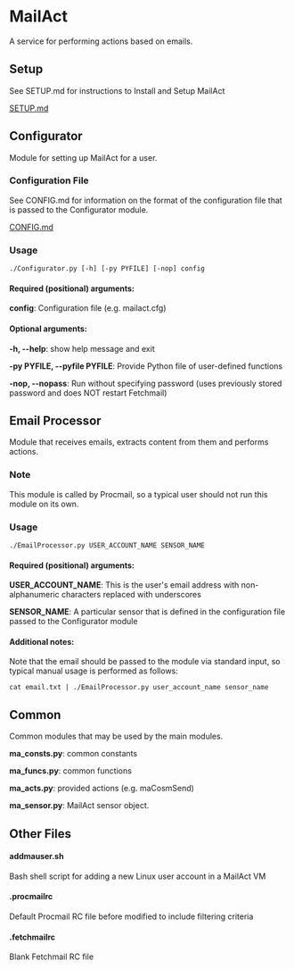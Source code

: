 MailAct
=======

A service for performing actions based on emails.

Setup
-----

See SETUP.md for instructions to Install and Setup MailAct

[SETUP.md](SETUP.md)

Configurator
------------

Module for setting up MailAct for a user.

### Configuration File

See CONFIG.md for information on the format of the configuration file that is passed to the Configurator module.

[CONFIG.md](CONFIG.md)

### Usage

    ./Configurator.py [-h] [-py PYFILE] [-nop] config

#### Required (positional) arguments:

__config__: Configuration file (e.g. mailact.cfg)

#### Optional arguments:

__-h, --help__: show help message and exit
  
__-py PYFILE, --pyfile PYFILE__: Provide Python file of user-defined functions
                        
__-nop, --nopass__: Run without specifying password (uses previously stored password and does NOT restart Fetchmail)


Email Processor
---------------

Module that receives emails, extracts content from them and performs actions.

### Note

This module is called by Procmail, so a typical user should not run this module on its own.

### Usage

    ./EmailProcessor.py USER_ACCOUNT_NAME SENSOR_NAME
    
#### Required (positional) arguments:

__USER_ACCOUNT_NAME__: This is the user's email address with non-alphanumeric characters replaced with underscores

__SENSOR_NAME__: A particular sensor that is defined in the configuration file passed to the Configurator module

#### Additional notes:

Note that the email should be passed to the module via standard input, so typical manual usage is performed as follows:

    cat email.txt | ./EmailProcessor.py user_account_name sensor_name


Common
------

Common modules that may be used by the main modules.

__ma_consts.py__:  common constants

__ma_funcs.py__: common functions

__ma_acts.py__: provided actions (e.g. maCosmSend)

__ma_sensor.py__: MailAct sensor object.


Other Files
-----------

#### addmauser.sh

Bash shell script for adding a new Linux user account in a MailAct VM

#### .procmailrc

Default Procmail RC file before modified to include filtering criteria

#### .fetchmailrc

Blank Fetchmail RC file
